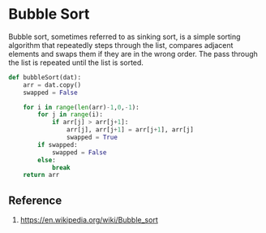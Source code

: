 # Bubble Sort
Bubble sort, sometimes referred to as sinking sort, is a simple sorting algorithm that repeatedly steps through the list, compares adjacent elements and swaps them if they are in the wrong order. The pass through the list is repeated until the list is sorted.

```python
def bubbleSort(dat):
    arr = dat.copy()
    swapped = False

    for i in range(len(arr)-1,0,-1):
        for j in range(i):
            if arr[j] > arr[j+1]:
                arr[j], arr[j+1] = arr[j+1], arr[j]
                swapped = True
        if swapped:
            swapped = False
        else:
            break
    return arr
```

## Reference
1. https://en.wikipedia.org/wiki/Bubble_sort